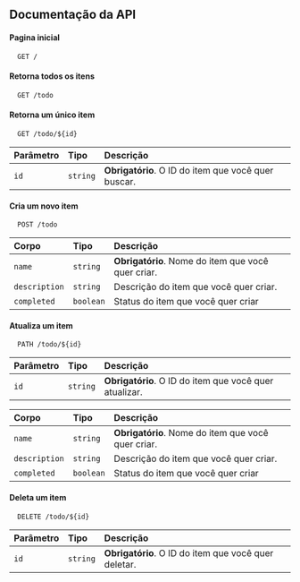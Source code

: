 
## Documentação da API

#### Pagina inicial

```http
  GET /
```

#### Retorna todos os itens

```http
  GET /todo
```

#### Retorna um único item

```http
  GET /todo/${id}
```

| Parâmetro   | Tipo       | Descrição                                   |
| :---------- | :--------- | :------------------------------------------ |
| `id`      | `string` | **Obrigatório**. O ID do item que você quer buscar. |

#### Cria um novo item

```http
  POST /todo
```

| Corpo   | Tipo       | Descrição                                   |
| :---------- | :--------- | :------------------------------------------ |
| `name`      | `string` | **Obrigatório**. Nome do item que você quer criar. |
| `description`      | `string` | Descrição do item que você quer criar. |
| `completed`      | `boolean` | Status do item que você quer criar |

#### Atualiza um item

```http
  PATH /todo/${id}
```

| Parâmetro   | Tipo       | Descrição                                   |
| :---------- | :--------- | :------------------------------------------ |
| `id`      | `string` | **Obrigatório**. O ID do item que você quer atualizar. |

| Corpo   | Tipo       | Descrição                                   |
| :---------- | :--------- | :------------------------------------------ |
| `name`      | `string` | **Obrigatório**. Nome do item que você quer criar. |
| `description`      | `string` | Descrição do item que você quer criar. |
| `completed`      | `boolean` | Status do item que você quer criar |

#### Deleta um item

```http
  DELETE /todo/${id}
```

| Parâmetro   | Tipo       | Descrição                                   |
| :---------- | :--------- | :------------------------------------------ |
| `id`      | `string` | **Obrigatório**. O ID do item que você quer deletar. |

